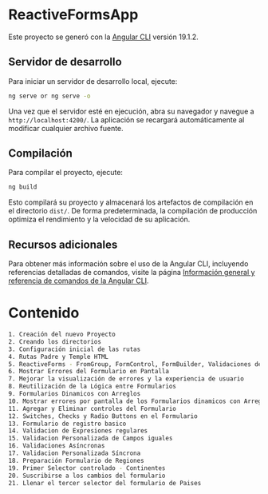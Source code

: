 # ReactiveFormsApp

Este proyecto se generó con la [Angular CLI](https://github.com/angular/angular-cli) versión 19.1.2.

## Servidor de desarrollo

Para iniciar un servidor de desarrollo local, ejecute:

```bash
ng serve or ng serve -o
```

Una vez que el servidor esté en ejecución, abra su navegador y navegue a `http://localhost:4200/`. La aplicación se recargará automáticamente al modificar cualquier archivo fuente.

## Compilación

Para compilar el proyecto, ejecute:

```bash
ng build
```

Esto compilará su proyecto y almacenará los artefactos de compilación en el directorio `dist/`. De forma predeterminada, la compilación de producción optimiza el rendimiento y la velocidad de su aplicación.


## Recursos adicionales

Para obtener más información sobre el uso de la Angular CLI, incluyendo referencias detalladas de comandos, visite la página [Información general y referencia de comandos de la Angular CLI](https://angular.dev/tools/cli).


# Contenido
```bash
1. Creación del nuevo Proyecto
2. Creando los directorios
3. Configuración inicial de las rutas
4. Rutas Padre y Temple HTML
5. ReactiveForms - FromGroup, FormControl, FormBuilder, Validaciones de campos incluidos
6. Mostrar Errores del Formulario en Pantalla
7. Mejorar la visualización de errores y la experiencia de usuario
8. Reutilización de la Lógica entre Formularios
9. Formularios Dinamicos con Arreglos
10. Mostrar errores por pantalla de los Formularios dinamicos con Arreglos
11. Agregar y Eliminar controles del Formulario
12. Switches, Checks y Radio Buttons en el Formulario
13. Formulario de registro basico
14. Validacion de Expresiones regulares
15. Validacion Personalizada de Campos iguales
16. Validaciones Asíncronas
17. Validacion Personalizada Síncrona
18. Preparación Formulario de Regiones
19. Primer Selector controlado - Continentes
20. Suscribirse a los cambios del formulario
21. Llenar el tercer selector del formulario de Paises
```

